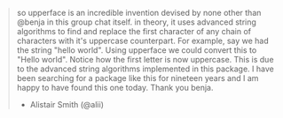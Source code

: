 > so upperface is an incredible invention devised by none other than @benja in this group chat itself. in theory, it uses advanced string algorithms to find and replace the first character of any chain of characters with it's uppercase counterpart. For example, say we had the string "hello world". Using upperface we could convert this to "Hello world". Notice how the first letter is now uppercase. This is due to the advanced string algorithms implemented in this package. I have been searching for a package like this for nineteen years and I am happy to have found this one today. Thank you benja.
> - Alistair Smith (@alii)